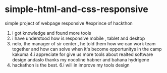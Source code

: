 # simple-html-and-css-responsive
simple project of webpage responsive
#exprince of hackthon
1.  i got knowledge and found more tools
2. i have understood how is responsive mobile , tablet and desltop
3. nelo, the manager of sir center , he told them how we can work team  together and how can solve when it's become opportunitys in the camp kakuma 
4.i appreciate for give us more tools about realted software design  andaslo thanks my nocoline habner and bahana hydrigene
5. hackathon is the best.
6.i will in improve my tools design
